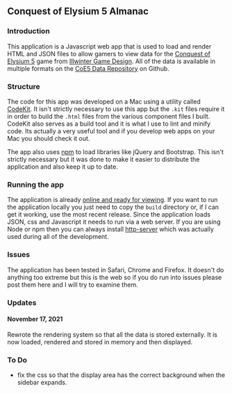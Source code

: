 ## Conquest of Elysium 5 Almanac ##

### Introduction ###

This application is a Javascript web app that is used to load and render HTML and JSON files to allow gamers to view
 data for the [Conquest of Elysium 5][coe5] game from [Illwinter Game Design][illwinter]. All of the data is available in multiple 
 formats on the [CoE5 Data Repository][coedata] on Github.
 
 ### Structure ###
 
 The code for this app was developed on a Mac using a utility called [CodeKit][codekit]. It isn't strictly necessary to use this 
 app but the `.kit` files require it in order to build the `.html` files from the various component files I built. CodeKit
 also serves as a build tool and it is what I use to lint and minify code. Its actually a very useful tool and if you develop
 web apps on your Mac you should check it out.
 
 The app also uses [npm](https://www.npmjs.com) to load libraries like jQuery and Bootstrap. This isn't strictly necessary but 
 it was done to make it easier to distribute the application and also keep it up to date. 
 
 ### Running the app ###
 
 The application is already [online and ready for viewing](https://coe5alamanc.netlify.app). If you want to run the application
 locally you just need to copy the `build` directory or, if I can get it working, use the most recent release. Since the application 
 loads JSON, css and Javascript it needs to run via a web server. If you are using Node or npm then you can always 
 install [http-server](https://www.npmjs.com/package/http-server) which was actually used during all of the development.
 
 ### Issues ###
 
 The application has been tested in Safari, Chrome and Firefox. It doesn't do anything too extreme but this is the web so if
 you do run into issues please post them here and I will try to examine them. 
 
 ### Updates ###
 
 #### November 17, 2021 ####
 
 Rewrote the rendering system so that all the data is stored externally. It is now loaded, rendered and stored in memory and 
 then displayed. 
 
### To Do ###

- fix the css so that the display area has the correct background when the sidebar expands. 

 
 
 [illwinter]:http://www.illwinter.com
 [coe5]:http://www.illwinter.com/coe5/index.html
 [coedata]:https://github.com/lolbat/Conquest-of-Elysium-5-data 
 [codekit]:https://codekitapp.com

